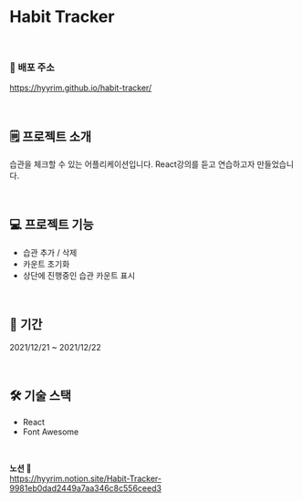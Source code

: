# Habit Tracker

<br>

### 🔗 배포 주소

https://hyyrim.github.io/habit-tracker/

<br>

## 🗒️ 프로젝트 소개

습관을 체크할 수 있는 어플리케이션입니다. React강의를 듣고 연습하고자 만들었습니다.

<br>

## 💻 프로젝트 기능

- 습관 추가 / 삭제
- 카운트 초기화
- 상단에 진행중인 습관 카운트 표시

<br>

## 📅 기간

2021/12/21 ~ 2021/12/22

<br>

## 🛠 기술 스택

- React
- Font Awesome

<br>

**노션 📝** <br>
https://hyyrim.notion.site/Habit-Tracker-9981eb0dad2449a7aa346c8c556ceed3
